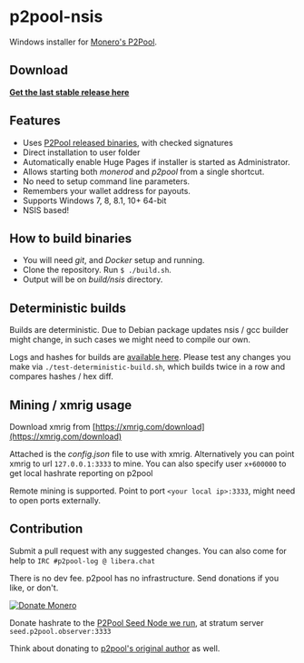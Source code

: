 # p2pool-nsis

Windows installer for [Monero's P2Pool](https://github.com/SChernykh/p2pool).

## Download
**[Get the last stable release here](https://github.com/WeebDataHoarder/p2pool-nsis/releases/latest)**

## Features
* Uses [P2Pool released binaries](https://github.com/SChernykh/p2pool/releases), with checked signatures
* Direct installation to user folder
* Automatically enable Huge Pages if installer is started as Administrator.
* Allows starting both _monerod_ and _p2pool_ from a single shortcut.
* No need to setup command line parameters.
* Remembers your wallet address for payouts.
* Supports Windows 7, 8, 8.1, 10+ 64-bit
* NSIS based!

## How to build binaries 
* You will need _git_, and _Docker_ setup and running.
* Clone the repository. Run `$ ./build.sh`.
* Output will be on _build/nsis_ directory.

## Deterministic builds
Builds are deterministic. Due to Debian package updates nsis / gcc builder might change, in such cases we might need to compile our own.

Logs and hashes for builds are [available here](https://github.com/WeebDataHoarder/p2pool-nsis/actions/workflows/build.yml). 
Please test any changes you make via `./test-deterministic-build.sh`, which builds twice in a row and compares hashes / hex diff.

## Mining / xmrig usage
Download xmrig from [https://xmrig.com/download](https://xmrig.com/download)

Attached is the _config.json_ file to use with xmrig.
Alternatively you can point xmrig to url `127.0.0.1:3333` to mine.
You can also specify user `x+600000` to get local hashrate reporting on p2pool

Remote mining is supported. Point to port `<your local ip>:3333`, might need to open ports externally.

## Contribution
Submit a pull request with any suggested changes. You can also come for help to `IRC #p2pool-log @ libera.chat`

There is no dev fee. p2pool has no infrastructure. Send donations if you like, or don't.

[![Donate Monero](https://img.shields.io/badge/Donate-Monero-green.svg)](monero:4AeEwC2Uik2Zv4uooAUWjQb2ZvcLDBmLXN4rzSn3wjBoY8EKfNkSUqeg5PxcnWTwB1b2V39PDwU9gaNE5SnxSQPYQyoQtr7)

Donate hashrate to the [P2Pool Seed Node we run](https://seed.p2pool.observer), at stratum server `seed.p2pool.observer:3333`

Think about donating to [p2pool's original author](https://github.com/SChernykh/p2pool#donations) as well. 